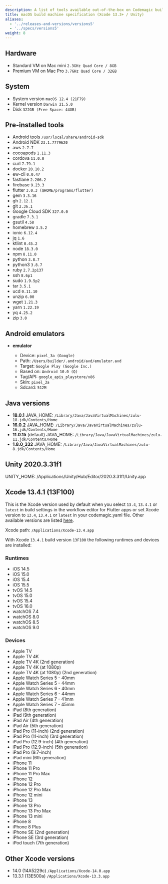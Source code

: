 ```yaml
---
description: A list of tools available out-of-the-box on Codemagic build machines.
title: macOS build machine specification (Xcode 13.3+ / Unity)
aliases:
  - '../releases-and-versions/versions5'
  - '../specs/versions5'
weight: 8
---
```


## Hardware

- Standard VM on Mac mini `2.3GHz Quad Core / 8GB`
- Premium VM on Mac Pro `3.7GHz Quad Core / 32GB`

## System

- System version `macOS 12.4 (21F79)`
- Kernel version `Darwin 21.5.0`
- Disk `322GB (Free Space: 44GB)`

## Pre-installed tools

- Android tools `/usr/local/share/android-sdk`
- Android NDK `23.1.7779620`
- aws `2.7.7`
- cocoapods `1.11.3`
- cordova `11.0.0`
- curl `7.79.1`
- docker `20.10.2`
- ew-cli `0.0.47`
- fastlane `2.206.2`
- firebase `9.23.3`
- flutter `3.0.3 ($HOME/programs/flutter)`
- gem `3.3.16`
- gh `2.12.1`
- git `2.36.1`
- Google Cloud SDK `327.0.0`
- gradle `7.3.1`
- gsutil `4.58`
- homebrew `3.5.2`
- ionic `6.12.4`
- jq `1.6`
- ktlint `0.45.2`
- node `18.3.0`
- npm `8.11.0`
- python `3.8.7`
- python3 `3.8.7`
- ruby `2.7.2p137`
- ssh `8.6p1`
- sudo `1.9.5p2`
- tar `3.5.1`
- ucd `0.11.10`
- unzip `6.00`
- wget `1.21.3`
- yarn `1.22.19`
- yq `4.25.2`
- zip `3.0`

## Android emulators

- **emulator**

    - Device: `pixel_3a (Google)`
    - Path: `/Users/builder/.android/avd/emulator.avd`
    - Target: `Google Play (Google Inc.)`
    - Based on: `Android 10.0 (Q)`
    - Tag/API: `google_apis_playstore/x86`
    - Skin: `pixel_3a`
    - Sdcard: `512M`

## Java versions

- **18.0.1** JAVA_HOME: `/Library/Java/JavaVirtualMachines/zulu-18.jdk/Contents/Home`
- **16.0.2** JAVA_HOME: `/Library/Java/JavaVirtualMachines/zulu-16.jdk/Contents/Home`
- **11.0.15** (default) JAVA_HOME: `/Library/Java/JavaVirtualMachines/zulu-11.jdk/Contents/Home`
- **1.8.0_332** JAVA_HOME: `/Library/Java/JavaVirtualMachines/zulu-8.jdk/Contents/Home`

## Unity 2020.3.31f1

UNITY_HOME: /Applications/Unity/Hub/Editor/2020.3.31f1/Unity.app

## Xcode 13.4.1 (13F100)

This is the Xcode version used by default when you select `13.4`, `13.4.1` or `latest` in build settings in the workflow 
editor for Flutter apps or set Xcode version to `13.4`, `13.4.1` or `latest` in your codemagic.yaml file.
Other available versions are listed [here](#other-xcode-versions).

Xcode path: `/Applications/Xcode-13.4.app`

With Xcode `13.4.1` build version `13F100` the following runtimes and devices are installed:

### Runtimes

- iOS 14.5
- iOS 15.0
- iOS 15.4
- iOS 15.5
- tvOS 14.5
- tvOS 15.0
- tvOS 15.4
- tvOS 16.0
- watchOS 7.4
- watchOS 8.0
- watchOS 8.5
- watchOS 9.0

### Devices

- Apple TV
- Apple TV 4K
- Apple TV 4K (2nd generation)
- Apple TV 4K (at 1080p)
- Apple TV 4K (at 1080p) (2nd generation)
- Apple Watch Series 5 - 40mm
- Apple Watch Series 5 - 44mm
- Apple Watch Series 6 - 40mm
- Apple Watch Series 6 - 44mm
- Apple Watch Series 7 - 41mm
- Apple Watch Series 7 - 45mm
- iPad (8th generation)
- iPad (9th generation)
- iPad Air (4th generation)
- iPad Air (5th generation)
- iPad Pro (11-inch) (2nd generation)
- iPad Pro (11-inch) (3rd generation)
- iPad Pro (12.9-inch) (4th generation)
- iPad Pro (12.9-inch) (5th generation)
- iPad Pro (9.7-inch)
- iPad mini (6th generation)
- iPhone 11
- iPhone 11 Pro
- iPhone 11 Pro Max
- iPhone 12
- iPhone 12 Pro
- iPhone 12 Pro Max
- iPhone 12 mini
- iPhone 13
- iPhone 13 Pro
- iPhone 13 Pro Max
- iPhone 13 mini
- iPhone 8
- iPhone 8 Plus
- iPhone SE (2nd generation)
- iPhone SE (3rd generation)
- iPod touch (7th generation)

## Other Xcode versions

- 14.0 (14A5229c) `/Applications/Xcode-14.0.app`
- 13.3.1 (13E500a) `/Applications/Xcode-13.3.app`
